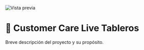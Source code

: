 ![Vista previa](https://imgur.com/a/c5vVDoi)

# 🚀 Customer Care Live Tableros


Breve descripción del proyecto y su propósito.

